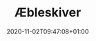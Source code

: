 ---
layout: recipe
date: 2020-11-02T09:47:08+01:00    
title:  "Æbleskiver" # The title of your awesome recipe
image: awesome-recipe-image.jpg # Name of image in recipe bundle
imagecredit: https://placekitten.com/600/800 # URL to image source page, website, or creator
YouTubeID:  # The F2SYDXV1W1w part of https://www.youtube.com/watch?v=F2SYDXV1W1w
authorName: # Name of the recipe/article author
authorURL: # URL of their home website
sourceName: # Name of the source website
sourceURL: # Actual URL of the recipe itself
category: Dessert
cuisine: Danish
tags: 
 - Sæson 
yield: 8
prepTime: 30
cookTime: 30

ingredients:
- 375 g Mel
- 2 tsk. Sukker
- 0,25 tsk. Kardemomme
- 0,5 tsk. Salt
- 1 stk. Citron (kun skallen skal bruges)
- 5 dL Mælk
- 5 stk. Æg
- 250 g Smeltet Smør

directions:
- Skil Æggehvider fra Æggeblommer
- Bland Æggeblommer med resten af ingredienserne, sæt det til side i en skål
- Lad dejen hvile i 1 time
- Pisk Æggehviderne til det er stift
- Vend forsigtigt Æggehviderne i resten af dejen, så den bliver så luftig som mulig
- Bag på en Æbleskive-pande

---